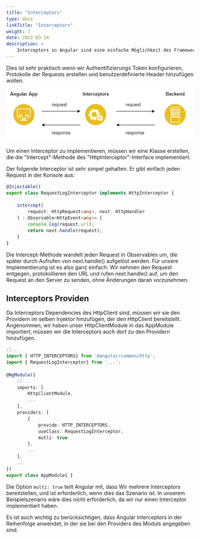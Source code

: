 ```yaml
---
title: "Interceptors"
type: docs
linkTitle: "Interceptors"
weight: 7
date: 2022-03-14
description: >
    Interceptors in Angular sind eine einfache Möglichkeit des Frameworks, die http-Requests global abzufangen und zu verändern, bevor sie an den Server gesendet werden. 
---
```


Dies ist sehr praktisch wenn wir Authentifizierungs Token konfigurieren, Protokolle der Requests erstellen und benutzerdefinierte Header hinzufügen wollen.

![Interceptor](/images/angular/interceptor.PNG)

Um einen Interceptor zu implementieren, müssen wir eine Klasse erstellen, die die "Intercept"-Methode des "HttpInterceptor"-Interface implementiert.

Der folgende Interceptor ist sehr simpel gehalten. Er gibt einfach jeden Request in der Konsole aus:

```typescript
@Injectable()
export class RequestLogInterceptor implements HttpInterceptor {

    intercept(
        request: HttpRequest<any>, next: HttpHandler
    ) : Observable<HttpEvent<any>> {
        console.log(request.url);
        return next.handle(request);
    }
}
```
Die Intercept-Methode wandelt jeden Request in Observables um, die später durch Aufrufen von next.handle() aufgelöst werden.
Für unsere Implementierung ist es also ganz einfach: Wir nehmen den Request entgegen, protokollieren den URL und rufen next.handle() auf, um den Request an den Server zu senden, ohne Änderungen daran vorzunehmen.

## Interceptors Providen
Da Interceptors Dependencies des HttpClient sind, müssen wir sie den Providern im selben Injektor hinzufügen, der den HttpClient bereitstellt.
Angenommen, wir haben unser HttpClientModule in das AppModule importiert, müssen wir die Interceptors auch dort zu den Providern hinzufügen.

```typescript
//...
import { HTTP_INTERCEPTORS} from '@angular/common/http';
import { RequestLogInterceptor} from '...';

@NgModule({
    //...
    imports: [
        HttpClientModule,
        ...
    ],
    providers: [
        {
            provide: HTTP_INTERCEPTORS,
            useClass: RequestLogInterceptor,
            mutli: true
        },
        ...
    ],
    ...
})
export class AppModule{ }
```

Die Option `multi: true` teilt Angular mit, dass Wir mehrere Interceptors bereitstellen, und ist erforderlich, wenn dies das Szenario ist.
In unserem Beispielszenario wäre dies nicht erforderlich, da wir nur einen Interceptor implementiert haben.

Es ist auch wichtig zu berücksichtigen, dass Angular Interceptors in der Reihenfolge anwendet, in der sie bei den Providers des Moduls angegeben sind.